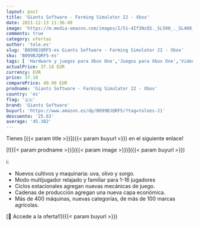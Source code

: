 ```yaml
---
layout: post
title: 'Giants Software - Farming Simulator 22 - Xbox'
date: 2021-12-13 11:36:49
image: 'https://m.media-amazon.com/images/I/51-4If3NzQS._SL500_._SL400_.jpg'
comments: true
category: ofertas
author: 'tole.es'
slug: 'B099BJQRF5-es Giants Software - Farming Simulator 22 - Xbox'
sku: 'B099BJQRF5-es'
tags: [ 'Hardware y juegos para Xbox One','Juegos para Xbox One','Videojuegos','giants software','xbox', ]
actualPrice: 37.18 EUR
currency: EUR
price: 37.18
comparePrice: 49.99 EUR
prodname: 'Giants Software - Farming Simulator 22 - Xbox'
country: 'es'
flag: '🇪🇸'
brand: 'Giants Software'
buyurl: 'https://www.amazon.es/dp/B099BJQRF5/?tag=tolees-21'
descuento: '25.63'
average: '45.382'
---
```


Tienes [{{< param title >}}]({{< param buyurl >}}) en el siguiente enlace!

[![{{< param prodname >}}]({{< param image >}})]({{< param buyurl >}})

ℹ️:

- Nuevos cultivos y maquinaria: uva, olivo y sorgo.
- Modo multijugador relajado y familiar para 1-16 jugadores
- Ciclos estacionales agregan nuevas mecánicas de juego.
- Cadenas de producción agregan una nueva capa económica.
- Más de 400 máquinas, nuevas categorías, de más de 100 marcas agrícolas.

[🛒 Accede a la oferta!!]({{< param buyurl >}})
